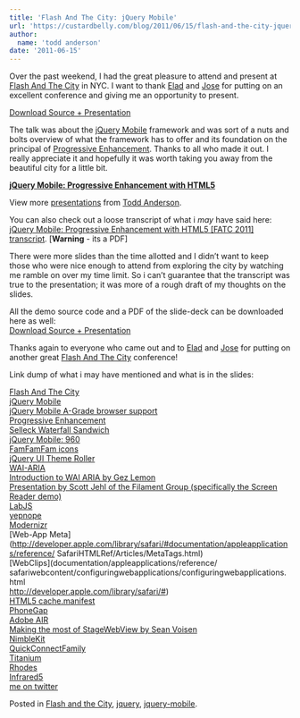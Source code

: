 ```yaml
---
title: 'Flash And The City: jQuery Mobile'
url: 'https://custardbelly.com/blog/2011/06/15/flash-and-the-city-jquery-mobile/'
author:
  name: 'todd anderson'
date: '2011-06-15'
---
```


Over the past weekend, I had the great pleasure to attend and present at [Flash And The City](http://fatc.co/) in NYC. I want to thank [Elad](https://twitter.com/#!/eladelrom) and [Jose](https://twitter.com/#!/joseeight) for putting on an excellent conference and giving me an opportunity to present. 

[Download Source + Presentation](http://www.custardbelly.com/presentations/FATC/jqm/jQM_FATC.zip)

The talk was about the [jQuery Mobile](http://jquerymobile.com/) framework and was sort of a nuts and bolts overview of what the framework has to offer and its foundation on the principal of [Progressive Enhancement](http://www.alistapart.com/articles/understandingprogressiveenhancement). Thanks to all who made it out. I really appreciate it and hopefully it was worth taking you away from the beautiful city for a little bit.

**[jQuery Mobile: Progressive Enhancement with HTML5](http://www.slideshare.net/todd_anderson/jquery-mobile-progressive-enhancement-with-html5-8302294)**

View more [presentations](http://www.slideshare.net/) from [Todd Anderson](http://www.slideshare.net/todd_anderson).

You can also check out a loose transcript of what i *may* have said here: [jQuery Mobile: Progressive Enhancement with HTML5 [FATC 2011] transcript](http://www.custardbelly.com/presentations/FATC/jqm/FATC_jQM_Transcript.pdf). [**Warning** - its a PDF] 

There were more slides than the time allotted and I didn’t want to keep those who were nice enough to attend from exploring the city by watching me ramble on over my time limit. So i can’t guarantee that the transcript was true to the presentation; it was more of a rough draft of my thoughts on the slides.

All the demo source code and a PDF of the slide-deck can be downloaded here as well:  
[Download Source + Presentation](http://www.custardbelly.com/presentations/FATC/jqm/jQM_FATC.zip)

Thanks again to everyone who came out and to [Elad](https://twitter.com/#!/eladelrom) and [Jose](https://twitter.com/#!/joseeight) for putting on another great [Flash And The City](http://fatc.co/) conference!

Link dump of what i may have mentioned and what is in the slides:

[Flash And The City](http://fatc.co/)  
[jQuery Mobile](http://jquerymobile.com)  
[jQuery Mobile A-Grade browser support](http://jquerymobile.com/gbs/)  
[Progressive Enhancement](http://www.alistapart.com/articles/understandingprogressiveenhancement)  
[Selleck Waterfall Sandwich](http://selleckwaterfallsandwich.tumblr.com/)  
[jQuery Mobile: 960](http://jeromeetienne.github.com/jquery-mobile-960/)  
[FamFamFam icons](http://www.famfamfam.com/lab/icons/silk/)  
[jQuery UI Theme Roller](http://jqueryui.com/themeroller/)  
[WAI-ARIA](http://www.w3.org/WAI/intro/aria.php)  
[Introduction to WAI ARIA by Gez Lemon](http://dev.opera.com/articles/view/introduction-to-wai-aria/)  
[Presentation by Scott Jehl of the Filament Group (specifically the Screen Reader demo)](http://dayofjs.com/videos/22152945/jquery-mobile_scott-jehl)  
[LabJS](http://labjs.com)  
[yepnope](http://yepnopejs.com/)  
[Modernizr](http://www.modernizr.com/)  
[Web-App Meta](http://developer.apple.com/library/safari/#documentation/appleapplications/reference/ SafariHTMLRef/Articles/MetaTags.html)  
[WebClips](documentation/appleapplications/reference/ safariwebcontent/configuringwebapplications/configuringwebapplications.html<br />
http://developer.apple.com/library/safari/#)  
[HTML5 cache.manifest](http://diveintohtml5.org/offline.html)  
[PhoneGap](http://www.phonegap.com)  
[Adobe AIR](http://labs.adobe.com/technologies/flashplatformruntimes/)  
[Making the most of StageWebView by Sean Voisen](http://voisen.org/blog/2010/10/making-the-most-of-stagewebview/)  
[NimbleKit](http://www.nimblekit.com/)  
[QuickConnectFamily](http://quickconnectfamily.org/)  
[Titanium](http://www.appcelerator.com/)  
[Rhodes](http://rhomobile.com/products/rhodes/)  
[Infrared5](http://infrared5.com)  
[me on twitter](https://twitter.com/#!/bustardcelly)

Posted in [Flash and the City](https://custardbelly.com/blog/category/flash-and-the-city/), [jquery](https://custardbelly.com/blog/category/jquery/), [jquery-mobile](https://custardbelly.com/blog/category/jquery-mobile/).
